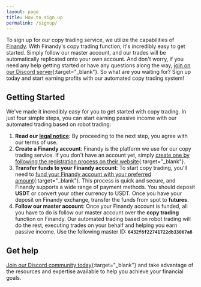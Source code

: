 ```yaml
---
layout: page
title: How to sign up
permalink: /signup/
---
```


To sign up for our copy trading service, we utilize the capabilities of [Finandy](https://finandy.com/). With Finandy's copy trading function, it's incredibly easy to get started. Simply follow our master account, and our trades will be automatically replicated onto your own account. And don't worry, if you need any help getting started or have any questions along the way, [join on our Discord server](https://discord.gg/xYcE8aY5mr){:target="_blank"}. So what are you waiting for? Sign up today and start earning profits with our automated copy trading system!

## Getting Started
We've made it incredibly easy for you to get started with copy trading. In just four simple steps, you can start earning passive income with our automated trading based on robot trading:

1. **Read our [legal notice](/legal)**: By proceeding to the next step, you agree with our terms of use.
1. **Create a Finandy account**: Finandy is the platform we use for our copy trading service. If you don't have an account yet, simply [create one by following the registration process on their website](https://finandy.com/en/register){:target="_blank"}.
1. **Transfer funds to your Finandy account**: To start copy trading, you'll need to [fund your Finandy account with your preferred amount](https://docs.finandy.com/exchange/finandy/deposit){:target="_blank"}. This process is quick and secure, and Finandy supports a wide range of payment methods. You should deposit **USDT** or convert your other currency to USDT. Once you have your deposit on Finandy exchange, transfer the funds from spot to **futures**. 
1. **Follow our master account**: Once your Finandy account is funded, all you have to do is follow our master account over the **copy trading** function on Finandy. Our automated trading based on robot trading will do the rest, executing trades on your behalf and helping you earn passive income. Use the following master ID: **`6432f8f22741722db33067a8`**

## Get help
[Join our Discord community today](https://discord.gg/xYcE8aY5mr){:target="_blank"} and take advantage of the resources and expertise available to help you achieve your financial goals.
